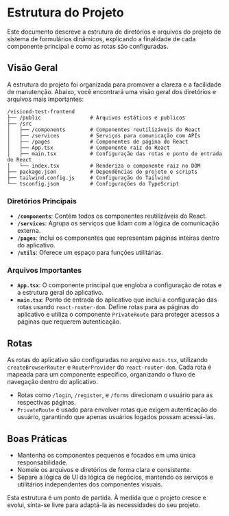 
# Estrutura do Projeto

Este documento descreve a estrutura de diretórios e arquivos do projeto de sistema de formulários dinâmicos, explicando a finalidade de cada componente principal e como as rotas são configuradas.

## Visão Geral

A estrutura do projeto foi organizada para promover a clareza e a facilidade de manutenção. Abaixo, você encontrará uma visão geral dos diretórios e arquivos mais importantes:

```plaintext
/visiond-test-frontend
├── /public                # Arquivos estáticos e publicos
├── /src
│   ├── /components        # Componentes reutilizáveis do React
│   ├── /services          # Serviços para comunicação com APIs
│   ├── /pages             # Componentes de página do React
│   ├── App.tsx            # Componente raiz do React
│   ├── main.tsx           # Configuração das rotas e ponto de entrada do React
│   └── index.tsx          # Renderiza o componente raiz no DOM
├── package.json           # Dependências do projeto e scripts
├── tailwind.config.js     # Configuração do Tailwind
└── tsconfig.json          # Configurações do TypeScript

```

### Diretórios Principais

- **`/components`**: Contém todos os componentes reutilizáveis do React.
- **`/services`**: Agrupa os serviços que lidam com a lógica de comunicação externa.
- **`/pages`**: Inclui os componentes que representam páginas inteiras dentro do aplicativo.
- **`/utils`**: Oferece um espaço para funções utilitárias.

### Arquivos Importantes

- **`App.tsx`**: O componente principal que engloba a configuração de rotas e a estrutura geral do aplicativo.
- **`main.tsx`**: Ponto de entrada do aplicativo que inclui a configuração das rotas usando `react-router-dom`. Define rotas para as páginas do aplicativo e utiliza o componente `PrivateRoute` para proteger acessos a páginas que requerem autenticação.

## Rotas

As rotas do aplicativo são configuradas no arquivo `main.tsx`, utilizando `createBrowserRouter` e `RouterProvider` do `react-router-dom`. Cada rota é mapeada para um componente específico, organizando o fluxo de navegação dentro do aplicativo.

- Rotas como `/login`, `/register`, e `/forms` direcionam o usuário para as respectivas páginas.
- `PrivateRoute` é usado para envolver rotas que exigem autenticação do usuário, garantindo que apenas usuários logados possam acessá-las.

## Boas Práticas

- Mantenha os componentes pequenos e focados em uma única responsabilidade.
- Nomeie os arquivos e diretórios de forma clara e consistente.
- Separe a lógica de UI da lógica de negócios, mantendo os serviços e utilitários independentes dos componentes visuais.

Esta estrutura é um ponto de partida. À medida que o projeto cresce e evolui, sinta-se livre para adaptá-la às necessidades do seu projeto.

